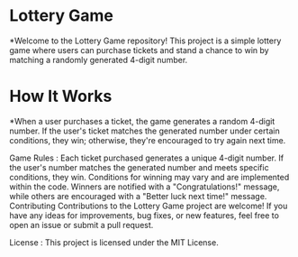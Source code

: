 # Lottery Game 
*Welcome to the Lottery Game repository! This project is a simple lottery game where users can purchase tickets and stand a chance to win by matching a randomly generated 4-digit number.

# How It Works  
*When a user purchases a ticket, the game generates a random 4-digit number. If the user's ticket matches the generated number under certain conditions, they win; otherwise, they're encouraged to try again next time.

Game Rules : 
Each ticket purchased generates a unique 4-digit number.
If the user's number matches the generated number and meets specific conditions, they win.
Conditions for winning may vary and are implemented within the code.
Winners are notified with a "Congratulations!" message, while others are encouraged with a "Better luck next time!" message.
Contributing
Contributions to the Lottery Game project are welcome! If you have any ideas for improvements, bug fixes, or new features, feel free to open an issue or submit a pull request.

License : 
This project is licensed under the MIT License.
